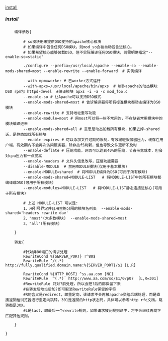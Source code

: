[install](#install)


<h5 id="install">install</h5> 

		编译参数{

			# so模块用来提供DSO支持的apache核心模块
			# 如果编译中包含任何DSO模块，则mod_so会被自动包含进核心。
			# 如果希望核心能够装载DSO，但不实际编译任何DSO模块，则需明确指定"--enable-so=static"

			./configure --prefix=/usr/local/apache --enable-so --enable-mods-shared=most --enable-rewrite --enable-forward  # 实例编译

			--with-mpm=worker # 已worker方式运行
			--with-apxs=/usr/local/apache/bin/apxs  # 制作apache的动态模块DSO rpm包 httpd-devel  #编译模块 apxs -i -a -c mod_foo.c
			--enable-so # 让Apache可以支持DSO模式
			--enable-mods-shared=most # 告诉编译器将所有标准模块都动态编译为DSO模块
			--enable-rewrite # 支持地址重写功能
			--enable-module=most # 用most可以将一些不常用的，不在缺省常用模块中的模块编译进来
			--enable-mods-shared=all # 意思是动态加载所有模块，如果去掉-shared话，是静态加载所有模块
			--enable-expires # 可以添加文件过期的限制，有效减轻服务器压力，缓存在用户端，有效期内不会再次访问服务器，除非按f5刷新，但也导致文件更新不及时
			--enable-deflate # 压缩功能，网页可以达到40%的压缩，节省带宽成本，但会对cpu压力有一点提高
			--enable-headers # 文件头信息改写，压缩功能需要
			--disable-MODULE  # 禁用MODULE模块(仅用于基本模块)
			--enable-MODULE=shared  # 将MODULE编译为DSO(可用于所有模块) 
			--enable-mods-shared=MODULE-LIST   # 将MODULE-LIST中的所有模块都编译成DSO(可用于所有模块) 
			--enable-modules=MODULE-LIST   # 将MODULE-LIST静态连接进核心(可用于所有模块)
			
			# 上述 MODULE-LIST 可以是:
			1、用引号界定并且用空格分隔的模块名列表  --enable-mods-shared='headers rewrite dav'
			2、"most"(大多数模块)  --enable-mods-shared=most 
			3、"all"(所有模块)

		}

		转发{

			#针对非80端口的请求处理
			RewriteCond %{SERVER_PORT} !^80$
			RewriteRule ^/(.*)         http://fully.qualified.domain.name:%{SERVER_PORT}/$1 [L,R]

			RewriteCond %{HTTP_HOST} ^ss.aa.com [NC]
			RewriteRule  ^(.*)  http://www.aa.com/so/$1/0/p0?  [L,R=301]
			#RewriteRule 只对?前处理，所以会把?后的都保留下来
			#在转发后地址后加?即可取消RewriteRule保留的字符
			#R的含义是redirect，即重定向，该请求不会再被apache交给后端处理，而是直接返回给浏览器进行重定向跳转。301是返回的http状态码，具体可以参考http rfc文档，跳转都是3XX。
			#L是last，即最后一个rewrite规则，如果请求被此规则命中，将不会继续再向下匹配其他规则。	

		}

	}
